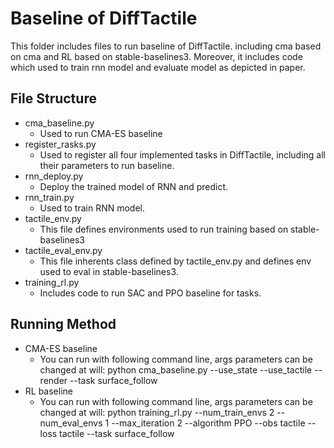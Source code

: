 # Baseline of DiffTactile

This folder includes files to run baseline of DiffTactile. including cma based on cma and RL based on stable-baselines3. Moreover, it includes code which used to train rnn model and evaluate model as depicted in paper.

## File Structure
* cma_baseline.py
    * Used to run CMA-ES baseline
* register_rasks.py
    * Used to register all four implemented tasks in DiffTactile, including all their parameters to run baseline.
* rnn_deploy.py
    * Deploy the trained model of RNN and predict.
* rnn_train.py
    * Used to train RNN model.
* tactile_env.py
    * This file defines environments used to run training based on stable-baselines3
* tactile_eval_env.py
    * This file inherents class defined by tactile_env.py and defines env used to eval in stable-baselines3.
* training_rl.py
    * Includes code to run SAC and PPO baseline for tasks.

## Running Method
* CMA-ES baseline
    * You can run with following command line, args parameters can be changed at will: python cma_baseline.py --use_state --use_tactile --render --task surface_follow
* RL baseline
    * You can run with following command line, args parameters can be changed at will: python training_rl.py --num_train_envs 2 --num_eval_envs 1 --max_iteration 2 --algorithm PPO --obs tactile --loss tactile --task surface_follow
